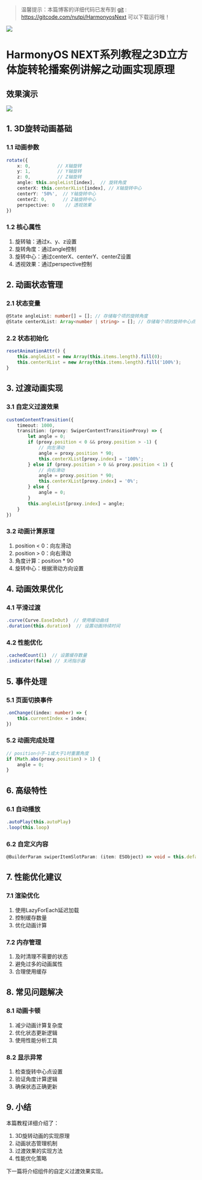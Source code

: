 > 温馨提示：本篇博客的详细代码已发布到 [git](https://gitcode.com/nutpi/HarmonyosNext) : https://gitcode.com/nutpi/HarmonyosNext 可以下载运行哦！


![](https://files.mdnice.com/user/47561/4ee93e1e-76ff-4d5d-9818-5328b4b5c502.png)


# HarmonyOS NEXT系列教程之3D立方体旋转轮播案例讲解之动画实现原理
## 效果演示

![](https://files.mdnice.com/user/47561/1206c9f5-ffbc-407e-be02-ed1889ad8419.gif)

## 1. 3D旋转动画基础

### 1.1 动画参数
```typescript
rotate({
    x: 0,          // X轴旋转
    y: 1,          // Y轴旋转
    z: 0,          // Z轴旋转
    angle: this.angleList[index],  // 旋转角度
    centerX: this.centerXList[index], // X轴旋转中心
    centerY: '50%',  // Y轴旋转中心
    centerZ: 0,      // Z轴旋转中心
    perspective: 0    // 透视效果
})
```

### 1.2 核心属性
1. 旋转轴：通过x、y、z设置
2. 旋转角度：通过angle控制
3. 旋转中心：通过centerX、centerY、centerZ设置
4. 透视效果：通过perspective控制

## 2. 动画状态管理

### 2.1 状态变量
```typescript
@State angleList: number[] = []; // 存储每个项的旋转角度
@State centerXList: Array<number | string> = []; // 存储每个项的旋转中心点
```

### 2.2 状态初始化
```typescript
resetAnimationAttr() {
    this.angleList = new Array(this.items.length).fill(0);
    this.centerXList = new Array(this.items.length).fill('100%');
}
```

## 3. 过渡动画实现

### 3.1 自定义过渡效果
```typescript
customContentTransition({
    timeout: 1000,
    transition: (proxy: SwiperContentTransitionProxy) => {
        let angle = 0;
        if (proxy.position < 0 && proxy.position > -1) {
            // 向左滑动
            angle = proxy.position * 90;
            this.centerXList[proxy.index] = '100%';
        } else if (proxy.position > 0 && proxy.position < 1) {
            // 向右滑动
            angle = proxy.position * 90;
            this.centerXList[proxy.index] = '0%';
        } else {
            angle = 0;
        }
        this.angleList[proxy.index] = angle;
    }
})
```

### 3.2 动画计算原理
1. position < 0：向左滑动
2. position > 0：向右滑动
3. 角度计算：position * 90
4. 旋转中心：根据滑动方向设置

## 4. 动画效果优化

### 4.1 平滑过渡
```typescript
.curve(Curve.EaseInOut)  // 使用缓动曲线
.duration(this.duration)  // 设置动画持续时间
```

### 4.2 性能优化
```typescript
.cachedCount(1)  // 设置缓存数量
.indicator(false) // 关闭指示器
```

## 5. 事件处理

### 5.1 页面切换事件
```typescript
.onChange((index: number) => {
    this.currentIndex = index;
})
```

### 5.2 动画完成处理
```typescript
// position小于-1或大于1时重置角度
if (Math.abs(proxy.position) > 1) {
    angle = 0;
}
```

## 6. 高级特性

### 6.1 自动播放
```typescript
.autoPlay(this.autoPlay)
.loop(this.loop)
```

### 6.2 自定义内容
```typescript
@BuilderParam swiperItemSlotParam: (item: ESObject) => void = this.defaultSwiperItemBuilder;
```

## 7. 性能优化建议

### 7.1 渲染优化
1. 使用LazyForEach延迟加载
2. 控制缓存数量
3. 优化动画计算

### 7.2 内存管理
1. 及时清理不需要的状态
2. 避免过多的动画属性
3. 合理使用缓存

## 8. 常见问题解决

### 8.1 动画卡顿
1. 减少动画计算复杂度
2. 优化状态更新逻辑
3. 使用性能分析工具

### 8.2 显示异常
1. 检查旋转中心点设置
2. 验证角度计算逻辑
3. 确保状态正确更新

## 9. 小结

本篇教程详细介绍了：
1. 3D旋转动画的实现原理
2. 动画状态管理机制
3. 过渡效果的实现方法
4. 性能优化策略

下一篇将介绍组件的自定义过渡效果实现。
